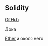 ## Solidity

[GitHub](https://github.com/ethereum/solidity)

[Дока](https://solidity.readthedocs.io/en/latest/index.html)

[Ether](https://ethdocs.org/en/latest/ether.html) и около него